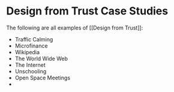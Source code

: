 # Design from Trust Case Studies

The following are all examples of [[Design from Trust]]: 
- Traffic Calming 
- Microfinance 
- Wikipedia 
- The World Wide Web 
- The Internet 
- Unschooling 
- Open Space Meetings 
- 